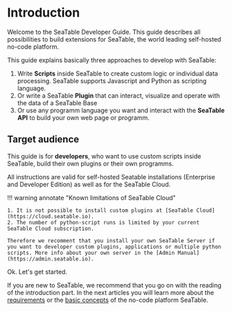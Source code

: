# Introduction

Welcome to the SeaTable Developer Guide. This guide describes all possibilities to build extensions for SeaTable, the world leading self-hosted no-code platform.

This guide explains basically three approaches to develop with SeaTable:

1. Write **Scripts** inside SeaTable to create custom logic or individual data processing. SeaTable supports Javascript and Python as scripting language. 
1. Or write a SeaTable **Plugin** that can interact, visualize and operate with the data of a SeaTable Base
1. Or use any programm language you want and interact with the **SeaTable API** to build your own web page or programm.

## Target audience

This guide is for **developers**, who want to use custom scripts inside SeaTable, build their own plugins or their own programms.

All instructions are valid for self-hosted Seatable installations (Enterprise and Developer Edition) as well as for the SeaTable Cloud.

!!! warning annotate "Known limitations of SeaTable Cloud"

    1. It is not possible to install custom plugins at [SeaTable Cloud](https://cloud.seatable.io). 
    2. The number of python-script runs is limited by your current SeaTable Cloud subscription.
 
    Therefore we recomment that you install your own SeaTable Server if you want to developer custom plugins, applications or multiple python scripts. More info about your own server in the [Admin Manual](https://admin.seatable.io).

Ok. Let's get started. 

If you are new to SeaTable, we recommend that you go on with the reading of the introduction part. In the next articles you will learn more about the [requirements](/introduction/requirements) or the [basic concepts](/introduction/basic_concepts) of the no-code platform SeaTable.
